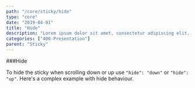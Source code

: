 ```yaml
---
path: "/core/sticky/hide"
type: "core"
date: "2019-04-01"
title: "Hide"
description: "Lorem ipsum dolor sit amet, consectetur adipiscing elit. Nunc tempus laoreet leo sit amet iaculis."
categories: ["400-Presentation"]
parent: "Sticky"
---
```


###Hide

To hide the sticky when scrolling down or up use `"hide": "down"` or `"hide": "up"`. Here's a complex example with hide behaviour.

<demo>
  <div class="demo_item" data-iframe="iframe/demos/sticky/hide">
  </div>
</demo>
